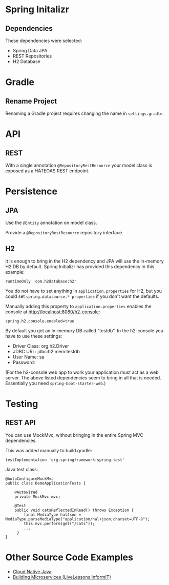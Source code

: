 # Spring Initalizr

## Dependencies
These dependencies were selected:
* Spring Data JPA
* REST Repositories
* H2 Database

# Gradle

## Rename Project
Renaming a Gradle project requires changing the name in `settings.gradle`.

# API
## REST
With a single annotation `@RepositoryRestResource` your model class is exposed as a HATEOAS REST endpoint.

# Persistence
## JPA
Use the `@Entity` annotation on model class.

Provide a `@RepositoryRestResource` repository interface.

## H2
It is enough to bring in the H2 dependency and JPA will use the in-memory H2 DB by default.
Spring Initializr has provided this dependency in this example:

    runtimeOnly 'com.h2database:h2'

You do not have to set anything in `application.properties` for H2, but you could set `spring.datasource.* properties`
if you don't want the defaults.

Manually adding this property to `application.properties` enables the console at <http://localhost:8080/h2-console>:

    spring.h2.console.enabled=true

By default you get an in-memory DB called "testdb". In the h2-console you have to use these settings:
* Driver Class: org.h2.Driver
* JDBC URL: jdbc:h2:mem:testdb
* User Name: sa
* Password: <leave empty>

(For the h2-console web app to work your application must act as a web server. The above listed dependencies seem to 
bring in all that is needed. Essentially you need `spring-boot-starter-web`.)

# Testing

## REST API ##
You can use MockMvc, without bringing in the entire Spring MVC dependencies.

This was added manually to build.gradle:

    testImplementation 'org.springframework:spring-test'

Java test class:

    @AutoConfigureMockMvc
    public class DemoApplicationTests {

        @Autowired
        private MockMvc mvc;

        @Test
        public void catsReflectedInRead() throws Exception {
            final MediaType halJson = MediaType.parseMediaType("application/hal+json;charset=UTF-8");
            this.mvc.perform(get("/cats"));
            ...
         }
    }


# Other Source Code Examples
* [Cloud Native Java](https://github.com/cloud-native-java)
* [Building Microservices (LiveLessons InformIT)](https://github.com/livelessons-spring/building-microservices)
